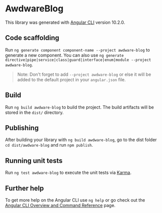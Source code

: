 # AwdwareBlog

This library was generated with [Angular CLI](https://github.com/angular/angular-cli) version 10.2.0.

## Code scaffolding

Run `ng generate component component-name --project awdware-blog` to generate a new component. You can also use `ng generate directive|pipe|service|class|guard|interface|enum|module --project awdware-blog`.
> Note: Don't forget to add `--project awdware-blog` or else it will be added to the default project in your `angular.json` file. 

## Build

Run `ng build awdware-blog` to build the project. The build artifacts will be stored in the `dist/` directory.

## Publishing

After building your library with `ng build awdware-blog`, go to the dist folder `cd dist/awdware-blog` and run `npm publish`.

## Running unit tests

Run `ng test awdware-blog` to execute the unit tests via [Karma](https://karma-runner.github.io).

## Further help

To get more help on the Angular CLI use `ng help` or go check out the [Angular CLI Overview and Command Reference](https://angular.io/cli) page.
